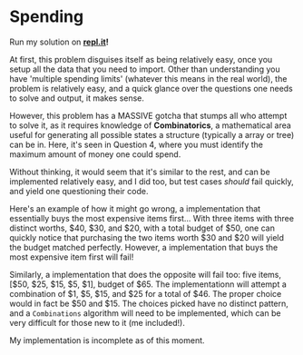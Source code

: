 # Spending

Run my solution on **[repl.it](https://repl.it/@Xevion/A-Computer-Science-February-2015-Spending-partial)!**

At first, this problem disguises itself as being relatively easy, once you setup all the data that you need to import. Other than understanding you have 'multiple spending limits' (whatever this means in the real world), the problem is relatively easy, and a quick glance over the questions one needs to solve and output, it makes sense.

However, this problem has a MASSIVE gotcha that stumps all who attempt to solve it, as it requires knowledge of **Combinatorics**, a mathematical area useful for generating all possible states a structure (typically a array or tree) can be in. Here, it's seen in Question 4, where you must identify the maximum amount of money one could spend.

Without thinking, it would seem that it's similar to the rest, and can be implemented relatively easy, and I did too, but test cases *should* fail quickly, and yield one questioning their code.

Here's an example of how it might go wrong, a implementation that essentially buys the most expensive items first... With three items with three distinct worths, $40, $30, and $20, with a total budget of $50, one can quickly notice that purchasing the two items worth $30 and $20 will yield the budget matched perfectly. However, a implementation that buys the most expensive item first will fail!

Similarly, a implementation that does the opposite will fail too: five items, [$50, $25, $15, $5, $1], budget of $65. The implementationn will attempt a combination of $1, $5, $15, and $25 for a total of $46. The proper choice would in fact be $50 and $15. The choices picked have no distinct pattern, and a `Combinations` algorithm will need to be implemented, which can be very difficult for those new to it (me included!).

My implementation is incomplete as of this moment.